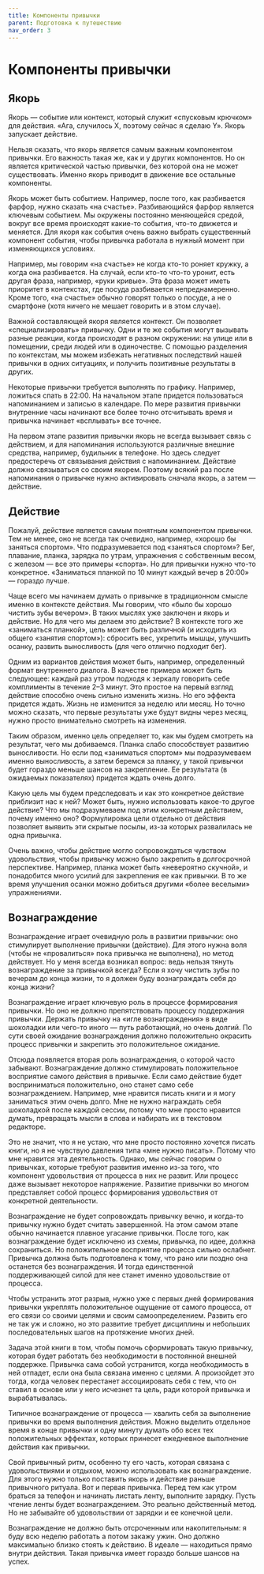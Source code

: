 ```yaml
---
title: Компоненты привычки
parent: Подготовка к путешествию
nav_order: 3
---
```


# Компоненты привычки

## Якорь

Якорь — событие или контекст, который служит «спусковым крючком» для
действия. «Ага, случилось X, поэтому сейчас я сделаю Y». Якорь
запускает действие.

Нельзя сказать, что якорь является самым важным компонентом
привычки. Его важность такая же, как и у других компонентов. Но он
является критической частью привычки, без которой она не может
существовать. Именно якорь приводит в движение все остальные
компоненты.

Якорь может быть событием. Например, после того, как разбивается
фарфор, нужно сказать «на счастье». Разбивающийся фарфор является
ключевым событием. Мы окружены постоянно меняющейся средой, вокруг все
время происходят какие-то события, что-то движется и меняется. Для
якоря как события очень важно выбрать существенный компонент события,
чтобы привычка работала в нужный момент при изменяющихся условиях.

Например, мы говорим «на счастье» не когда кто-то роняет кружку, а
когда она разбивается. На случай, если кто-то что-то уронит, есть
другая фраза, например, «руки кривые». Эта фраза может иметь приоритет
в контекстах, где посуда разбивается непреднамеренно. Кроме того, «на
счастье» обычно говорят только о посуде, а не о смартфоне (хотя ничего
не мешает говорить и в этом случае).

Важной составляющей якоря является контекст. Он позволяет
«специализировать» привычку. Одни и те же события могут вызывать
разные реакции, когда происходят в разном окружении: на улице или в
помещении, среди людей или в одиночестве. С помощью разделения по
контекстам, мы можем избежать негативных последствий нашей привычки в
одних ситуациях, и получить позитивные результаты в других.

Некоторые привычки требуется выполнять по графику. Например, ложиться
спать в 22:00. На начальном этапе придется пользоваться напоминанием и
записью в календаре. По мере развития привычки внутренние часы
начинают все более точно отсчитывать время и привычка начинает
«всплывать» все точнее.

На первом этапе развития привычки якорь не всегда вызывает связь с
действием, и для напоминания используются различные внешние средства,
например, будильник в телефоне. Но здесь следует предостеречь от
связывания действия с напоминанием. Действие должно связываться со
своим якорем. Поэтому всякий раз после напоминания о привычке нужно
активировать сначала якорь, а затем — действие.

## Действие

Пожалуй, действие является самым понятным компонентом привычки. Тем не
менее, оно не всегда так очевидно, например, «хорошо бы заняться
спортом». Что подразумевается под «заняться спортом»? Бег, плавание,
планка, зарядка по утрам, упражнения с собственным весом, с железом —
все это примеры «спорта». Но для привычки нужно что-то
конкретное. «Заниматься планкой по 10 минут каждый вечер в 20:00» —
гораздо лучше.

Чаще всего мы начинаем думать о привычке в традиционном смысле именно
в контексте действия. Мы говорим, что «было бы хорошо чистить зубы
вечером». В таких мыслях уже заключен и якорь и действие. Но для чего
мы делаем это действие? В контексте того же «заниматься планкой», цель
может быть различной (и исходить из общего «занятия спортом»):
сбросить вес, укрепить мышцы, улучшить осанку, развить выносливость
(для чего отлично подходит бег).

Одним из вариантов действия может быть, например, определенный формат
внутреннего диалога. В качестве примера может быть следующее: каждый
раз утром подходя к зеркалу говорить себе комплименты в течение 2–3
минут. Это простое на первый взгляд действие способно очень сильно
изменить жизнь. Но его эффекта придется ждать. Жизнь не изменится за
неделю или месяц. Но точно можно сказать, что первые результаты уже
будут видны через месяц, нужно просто внимательно смотреть на
изменения.

Таким образом, именно цель определяет то, как мы будем смотреть на
результат, чего мы добиваемся. Планка слабо способствует развитию
выносливости. Но если под «заниматься спортом» мы подразумеваем именно
выносливость, а затем беремся за планку, у такой привычки будет
гораздо меньше шансов на закрепление. Ее результата (в ожидаемых
показателях) придется ждать очень долго.

Какую цель мы будем предследовать и как это конкретное действие
приблизит нас к ней? Может быть, нужно использовать какое-то другое
действие? Что мы подразумеваем под этим конкретным действием, почему
именно оно? Формулировка цели отдельно от действия позволяет выявить
эти скрытые посылы, из-за которых развалилась не одна привычка.

Очень важно, чтобы действие могло сопровождаться чувством
удовольствия, чтобы привычку можно было закрепить в долгосрочной
перспективе. Например, планка может быть «невероятно скучной», и
понадобится много усилий для закрепления ее как привычки. В то же
время улучшения осанки можно добиться другими «более веселыми»
упражнениями.

## Вознаграждение

Вознаграждение играет очевидную роль в развитии привычки: оно
стимулирует выполнение привычки (действие). Для этого нужна воля
(чтобы не «провалиться» пока привычка не выполнена), но метод
действует. Но у меня всегда возникал вопрос: ведь нельзя тянуть
вознаграждение за привычкой всегда? Если я хочу чистить зубы по
вечерам до конца жизни, то я должен буду вознаграждать себя до конца
жизни?

Вознаграждение играет ключевую роль в процессе формирования
привычки. Но оно не должно препятствовать процессу поддержания
привычки. Держать привычку на «игле вознаграждения» в виде шоколадки
или чего-то иного — путь работающий, но очень долгий. По сути своей
ожидание вознаграждения должно положительно окрасить процесс привычки
и закрепить это положительное ожидание.

Отсюда появляется вторая роль вознаграждения, о которой часто
забывают. Вознаграждение должно стимулировать положительное восприятие
самого действия в привычке. Если само действие будет восприниматься
положительно, оно станет само себе вознаграждением. Например, мне
нравится писать книги и я могу заниматься этим очень долго. Мне не
нужно награждать себя шоколадкой после каждой сессии, потому что мне
просто нравится думать, превращать мысли в слова и набирать их в
текстовом редакторе.

Это не значит, что я не устаю, что мне просто постоянно хочется писать
книги, но я не чувствую давления типа «мне нужно писать». Потому что
мне нравится эта деятельность. Однако, мы сейчас говорим о привычках,
которые требуют развития именно из-за того, что компонент удовольствия
от процесса в них не развит. Или процесс даже вызывает некоторое
напряжение. Развитие привычки во многом представляет собой процесс
формирования удовольствия от конкретной деятельности.

Вознаграждение не будет сопровождать привычку вечно, и когда-то
привычку нужно будет считать завершенной. На этом самом этапе обычно
начинается плавное угасание привычки. После того, как вознаграждение
будет исключено из схемы, привычка, по идее, должна сохраниться. Но
положительное восприятие процесса сильно ослабнет. Привычка должна
быть подготовлена к тому, что рано или поздно она останется без
вознаграждения. И тогда единственной поддерживающей силой для нее
станет именно удовольствие от процесса.

Чтобы устранить этот разрыв, нужно уже с первых дней формирования
привычки укреплять положительное ощущение от самого процесса, от его
связи со своими целями и своим самоопределением. Развить его не так уж
и сложно, но это развитие требует дисциплины и небольших
последовательных шагов на протяжение многих дней.

Задача этой книги в том, чтобы помочь сформировать такую привычку,
которая будет работать без необходимости в постоянной внешней
поддержке. Привычка сама собой устранится, когда необходимость в ней
отпадет, если она была связана именно с целями. А произойдет это
тогда, когда человек перестанет ассоциировать себя с тем, что он
ставил в основе или у него исчезнет та цель, ради которой привычка и
вырабатывалась.

Типичное вознаграждение от процесса — хвалить себя за выполнение
привычки во время выполнения действия. Можно выделить отдельное время
в конце привычки и одну минуту думать обо всех тех положительных
эффектах, которых принесет ежедневное выполнение действия как
привычки.

Свой привычный ритм, особенно ту его часть, которая связана с
удовольствиями и отдыхом, можно использовать как вознаграждение. Для
этого нужно только поставить якорь и действие раньше привычного
ритуала. Вот и первая привычка. Перед тем как утром браться за телефон
и начинать листать ленту, выполните зарядку. Пусть чтение ленты будет
вознаграждением. Это реально действенный метод. Но не забывайте об
удовольствии от зарядки и ее конечной цели.

Вознаграждение не должно быть отсроченным или накопительным: я буду
всю неделю работать а потом закажу ужин. Оно должно максимально близко
стоять к действию. В идеале — находиться прямо внутри действия. Такая
привычка имеет гораздо больше шансов на успех.
